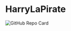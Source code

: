 # HarryLaPirate



<img src="https://ghc.clait.sh/repo/Ginkoba/HarryLaPirate?bg_color=68d053&title_color=7803d8&text_color=333333&icon_color=ff3838&show_user=true" alt="GitHub Repo Card">
